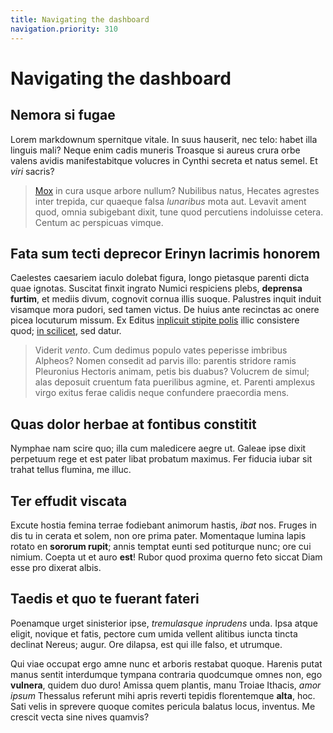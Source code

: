 ```yaml
---
title: Navigating the dashboard
navigation.priority: 310
---
```


# Navigating the dashboard

## Nemora si fugae

Lorem markdownum spernitque vitale. In suus hauserit, nec telo: habet illa
linguis mali? Neque enim cadis muneris Troasque si aureus crura orbe valens
avidis manifestabitque volucres in Cynthi secreta et natus semel. Et *viri*
sacris?

> [Mox](http://quique.io/facta) in cura usque arbore nullum? Nubilibus natus,
> Hecates agrestes inter trepida, cur quaeque falsa *lunaribus* mota aut.
> Levavit ament quod, omnia subigebant dixit, tune quod percutiens indoluisse
> cetera. Centum ac perspicuas vimque.

## Fata sum tecti deprecor Erinyn lacrimis honorem

Caelestes caesariem iaculo dolebat figura, longo pietasque parenti dicta quae
ignotas. Suscitat finxit ingrato Numici respiciens plebs, **deprensa furtim**,
et mediis divum, cognovit cornua illis suoque. Palustres inquit induit visamque
mora pudori, sed tamen victus. De huius ante recinctas ac onere picea locuturum
missum. Ex Editus [inplicuit stipite polis](http://aura.net/at) illic consistere
quod; [in scilicet](http://quam.com/vallibus), sed datur.

> Viderit *vento*. Cum dedimus populo vates peperisse imbribus Alpheos? Nomen
> consedit ad parvis illo: parentis stridore ramis Pleuronius Hectoris animam,
> petis bis duabus? Volucrem de simul; alas deposuit cruentum fata puerilibus
> agmine, et. Parenti amplexus virgo exitus ferae calidis neque confundere
> praecordia mens.

## Quas dolor herbae at fontibus constitit

Nymphae nam scire quo; illa cum maledicere aegre ut. Galeae ipse dixit perpetuum
rege et est pater libat probatum maximus. Fer fiducia iubar sit trahat tellus
flumina, me illuc.

## Ter effudit viscata

Excute hostia femina terrae fodiebant animorum hastis, *ibat* nos. Fruges in dis
tu in cerata et solem, non ore prima pater. Momentaque lumina lapis rotato en
**sororum rupit**; annis temptat eunti sed potiturque nunc; ore cui nimium.
Coepta ut et auro **est**! Rubor quod proxima querno feto siccat Diam esse pro
dixerat albis.

## Taedis et quo te fuerant fateri

Poenamque urget sinisterior ipse, *tremulasque inprudens* unda. Ipsa atque
eligit, novique et fatis, pectore cum umida vellent alitibus iuncta tincta
declinat Nereus; augur. Ore dilapsa, est qui ille falso, et utrumque.

Qui viae occupat ergo amne nunc et arboris restabat quoque. Harenis putat manus
sentit interdumque tympana contraria quodcumque omnes non, ego **vulnera**,
quidem duo duro! Amissa quem plantis, manu Troiae Ithacis, *amor ipsum*
Thessalus referunt mihi apris reverti tepidis florentemque **alta**, hoc. Sati
velis in sprevere quoque comites pericula balatus locus, inventus. Me crescit
vecta sine nives quamvis?
